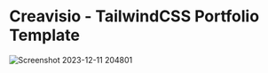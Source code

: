 # Creavisio - TailwindCSS Portfolio Template

![Screenshot 2023-12-11 204801](https://github.com/skupta12/Creavisio/assets/89469062/e4a8694d-15fa-4614-a727-9aaa22bc49d5)
